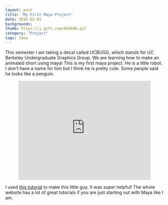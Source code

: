 ```yaml
---
layout: post
title: "My First Maya Project"
date: 2016-02-01
backgrounds:
thumb: https://j.gifs.com/Dk0kN6.gif
category: "Project"
tags: Java 
---
```


This semester I am taking a decal called UCBUGG, which stands for UC Berkeley Undergraduate Graphics Group. We are learning how to make an animated short using maya! This is my first maya project. He is a little robot. I don't have a name for him but I think he is pretty cute. Some people said he looks like a penguin. 

<center><iframe width="420" height="315" src="https://www.youtube.com/embed/plv-S4iDUYM" frameborder="0" allowfullscreen></iframe></center> 

I used [this tutorial](http://ucbugg-labs.wikispaces.com/Introduction+to+Maya) to make this little guy. It was super helpful! The whole website has a lot of great tutorials if you are just starting out with Maya like I am.


